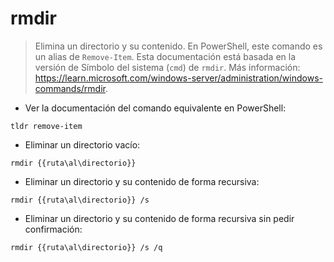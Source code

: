# rmdir

> Elimina un directorio y su contenido.
> En PowerShell, este comando es un alias de `Remove-Item`. Esta documentación está basada en la versión de Símbolo del sistema (`cmd`) de `rmdir`.
> Más información: <https://learn.microsoft.com/windows-server/administration/windows-commands/rmdir>.

- Ver la documentación del comando equivalente en PowerShell:

`tldr remove-item`

- Eliminar un directorio vacío:

`rmdir {{ruta\al\directorio}}`

- Eliminar un directorio y su contenido de forma recursiva:

`rmdir {{ruta\al\directorio}} /s`

- Eliminar un directorio y su contenido de forma recursiva sin pedir confirmación:

`rmdir {{ruta\al\directorio}} /s /q`
